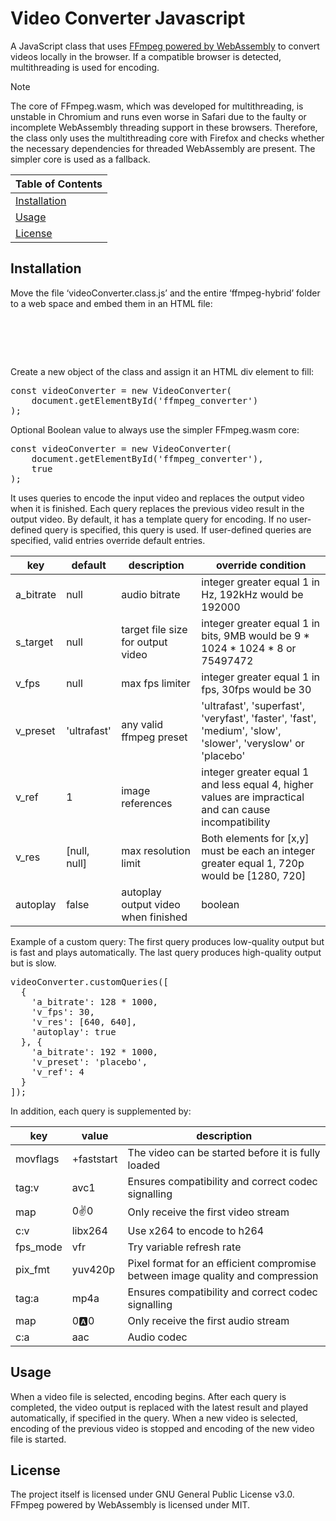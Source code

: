 # Video Converter Javascript

A JavaScript class that uses [FFmpeg powered by WebAssembly](https://github.com/ffmpegwasm/ffmpeg.wasm) to convert videos locally in the browser.
If a compatible browser is detected, multithreading is used for encoding.

> [!NOTE]
> The core of FFmpeg.wasm, which was developed for multithreading, is unstable in Chromium and runs even worse in Safari due to the faulty or incomplete WebAssembly threading support in these browsers.
> Therefore, the class only uses the multithreading core with Firefox and checks whether the necessary dependencies for threaded WebAssembly are present.
> The simpler core is used as a fallback.



| Table of Contents |
| - |
| [Installation](#installation) |
| [Usage](#usage) |
| [License](#license) |



## Installation
Move the file ‘videoConverter.class.js’ and the entire ‘ffmpeg-hybrid’ folder to a web space and embed them in an HTML file:

<pre>
<script src="/ffmpeg-hybrid/ffmpeg.min.js"></script>
<script src="/videoConverter.class.js"></script>
</pre>
  
Create a new object of the class and assign it an HTML div element to fill:

<pre>
const videoConverter = new VideoConverter(
    document.getElementById('ffmpeg_converter')
);
</pre>

Optional Boolean value to always use the simpler FFmpeg.wasm core:

<pre>
const videoConverter = new VideoConverter(
    document.getElementById('ffmpeg_converter'),
    true
);
</pre>

It uses queries to encode the input video and replaces the output video when it is finished.
Each query replaces the previous video result in the output video.
By default, it has a template query for encoding. If no user-defined query is specified, this query is used. If user-defined queries are specified, valid entries override default entries.

| key | default | description | override condition |
|-----|---------|-------------|--------------------|
| a_bitrate | null | audio bitrate | integer greater equal 1 in Hz, 192kHz would be 192000 |
| s_target | null | target file size for output video | integer greater equal 1 in bits, 9MB would be 9 * 1024 * 1024 * 8 or 75497472 |
| v_fps | null | max fps limiter | integer greater equal 1 in fps, 30fps would be 30 |
| v_preset | 'ultrafast' | any valid ffmpeg preset | 'ultrafast', 'superfast', 'veryfast', 'faster', 'fast', 'medium', 'slow', 'slower', 'veryslow' or 'placebo' |
| v_ref | 1 | image references | integer greater equal 1 and less equal 4, higher values are impractical and can cause incompatibility |
| v_res | [null, null] | max resolution limit | Both elements for [x,y] must be each an integer greater equal 1, 720p would be [1280, 720] |
| autoplay | false | autoplay output video when finished | boolean |

Example of a custom query: The first query produces low-quality output but is fast and plays automatically. The last query produces high-quality output but is slow.

<pre>
videoConverter.customQueries([
  {
    'a_bitrate': 128 * 1000,
    'v_fps': 30,
    'v_res': [640, 640],
    'autoplay': true
  }, {
    'a_bitrate': 192 * 1000,
    'v_preset': 'placebo',
    'v_ref': 4
  }
]);
</pre>

In addition, each query is supplemented by:

| key | value | description |
|-----|-------|-------------|
| movflags | +faststart | The video can be started before it is fully loaded |
| tag:v | avc1 | Ensures compatibility and correct codec signalling |
| map | 0:v:0 | Only receive the first video stream |
| c:v | libx264 | Use x264 to encode to h264 |
| fps_mode | vfr | Try variable refresh rate |
| pix_fmt | yuv420p | Pixel format for an efficient compromise between image quality and compression |
| tag:a | mp4a | Ensures compatibility and correct codec signalling |
| map | 0:a:0 | Only receive the first audio stream |
| c:a | aac | Audio codec |



## Usage
When a video file is selected, encoding begins.
After each query is completed, the video output is replaced with the latest result and played automatically, if specified in the query.
When a new video is selected, encoding of the previous video is stopped and encoding of the new video file is started.



## License
The project itself is licensed under GNU General Public License v3.0.
FFmpeg powered by WebAssembly is licensed under MIT.

